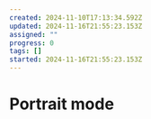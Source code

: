 ```yaml
---
created: 2024-11-10T17:13:34.592Z
updated: 2024-11-16T21:55:23.153Z
assigned: ""
progress: 0
tags: []
started: 2024-11-16T21:55:23.153Z
---
```


# Portrait mode
